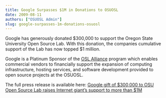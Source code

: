 ```yaml
---
title: Google Surpasses $1M in Donations to OSUOSL
date: 2009-08-11
authors: ["OSUOSL Admin"]
slug: google-surpasses-1m-donations-osuosl
---
```


Google has generously donated $300,000 to support the Oregon State University
Open Source Lab. With this donation, the companies cumulative support of the Lab
has now topped $1 million.

Google is a Platinum Sponsor of the [OSL Alliance](/sponsors) program which enables
commercial vendors to financially support the expansion of computing
infrastructure, hosting services, and software development provided to open
source projects at the OSUOSL.

The full press release is available here:
[Google gift of $300,000 to OSU Open Source Lab raises Internet giant’s support to more than $1M](http://oregonstate.edu/ua/ncs/archives/2009/aug/google-gift-300000-osu-open-source-lab-raises-internet-giant%E2%80%99s-support-more-1m)
